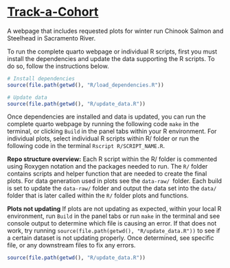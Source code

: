 # [Track-a-Cohort](https://www.cbr.washington.edu/sacramento/cohort/index.html#juvindelta)

A webpage that includes requested plots for winter run Chinook Salmon and Steelhead in Sacramento River.

To run the complete quarto webpage or individual R scripts, first you must install the dependencies and update the data supporting the R scripts. To do so, follow the instructions below.

``` r
# Install dependencies
source(file.path(getwd(), "R/load_dependencies.R"))

# Update data
source(file.path(getwd(), "R/update_data.R"))
```

Once dependencies are installed and data is updated, you can run the complete quarto webpage by running the following code `make` in the terminal, or clicking `Build` in the panel tabs within your R environment. For individual plots, select individual R scripts within R/ folder or run the following code in the terminal `Rscript R/SCRIPT_NAME.R`.


**Repo structure overview:** Each R script within the R/ folder is commented using Roxygen notation and the packages needed to run. The `R/` folder contains scripts and helper function that are needed to create the final plots. For data generation used in plots see the `data-raw/ `folder. Each build is set to update the `data-raw/` folder and output the data set into the `data/` folder that is later called within the `R/` folder plots and functions. 

**Plots not updating** If plots are not updating as expected, within your local R environment, run `Build` in the panel tabs or run `make` in the terminal and see console output to determine which file is causing an error. If that does not work, try running `source(file.path(getwd(), "R/update_data.R"))` to see if a certain dataset is not updating properly. Once determined, see specific file, or any downstream files to fix any errors.

``` r
source(file.path(getwd(), "R/update_data.R"))
```